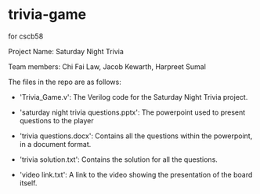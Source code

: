 # trivia-game
for cscb58

Project Name: Saturday Night Trivia


Team members: Chi Fai Law, Jacob Kewarth, Harpreet Sumal

The files in the repo are as follows:
- 'Trivia_Game.v': The Verilog code for the Saturday Night Trivia project.

- 'saturday night trivia questions.pptx': The powerpoint used to present questions to the player

- 'trivia questions.docx': Contains all the questions within the powerpoint, in a document format.

- 'trivia solution.txt': Contains the solution for all the questions.

- 'video link.txt': A link to the video showing the presentation of the board itself.
